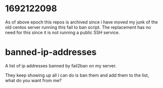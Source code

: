 # 1692122098 

As of above epoch this repos is archived since i have moved my junk of the old centos server running this fail to ban script.
The replacement has no need for this since it is not running a public SSH service.


# banned-ip-addresses
A list of ip addresses banned by fail2ban on my server.

They keep showing up all i can do is ban them and add them to the list, what do you want from me?


